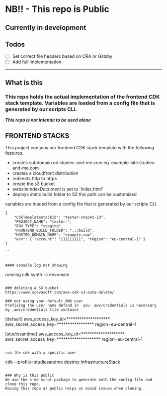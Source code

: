 # NB!! - This repo is Public

## Currently in development

## Todos

- [ ] Set correct file headers based on CRA or Gatsby
- [ ] Add full implementation

------------------------------------------------------


## What is this

### This repo holds the actual implementation of the frontend CDK stack template. Variables are loaded from a config file that is generated by our scripts CLI. 
***This repo is not intende to be used alone***


## FRONTEND STACKS

This project contains our frontend CDK stack template with the following features.

- creates subdomain on studies-and-me.com eg. example-site.studies-and-me.com
- creates a cloudfront distribution
- redirects http to https
- create the s3 bucket
- websiteIndexDocument is set to 'index.html'
- deploys static build folder to S3 this path can be customized

variables are loaded from a config file that is generated by our scripts CLI. 

```
{
	"CdkTemplateStackId": "tester-stackt-id",
	"PROJECT_NAME": "tester-",
	"ENV_TYPE": "staging",
	"FRONTEND_BUILD_FOLDER": "../build",
	"HOSTED_DOMAIN_NAME": "example.com",
	"env": { "account": "111111111", "region": "eu-central-1" }
}

``


#### console.log not showing
```
running cdk synth -c env=main
```

### deleting a S3 bucket
https://www.scavasoft.com/aws-cdk-s3-auto-delete/

### not using your default AWS user
Prefixing the user name defind in  you .aws/credentials is necessary
my .aws/credentials file contains
```
[default]
aws_access_key_id=********************
aws_secret_access_key=*****************
region=eu-central-1

[studiesandme]
aws_access_key_id=********************
aws_secret_access_key=********************
region=eu-central-1
```

run the cdk with a specific user
```
cdk --profile=studiesandme destroy InfrastructureStack
```

### Why is this public
We use the s-me-scrpt package to generate both the config file and clone this repo.
Having this repo as public helps us avoid issues when cloning.

